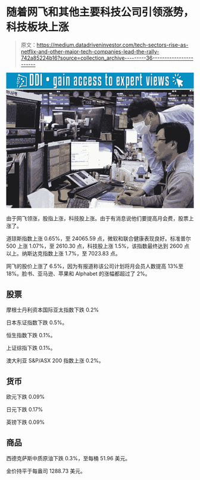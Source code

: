 # 随着网飞和其他主要科技公司引领涨势，科技板块上涨

> 原文：<https://medium.datadriveninvestor.com/tech-sectors-rise-as-netflix-and-other-major-tech-companies-lead-the-rally-742a85224b16?source=collection_archive---------36----------------------->

[![](img/b80f7627d6b1fccd43e0aa4ade5f57f2.png)](http://www.track.datadriveninvestor.com/1B9E)![](img/4af321c04def30d95cf008c4184998c2.png)

由于网飞领涨，股指上涨，科技股上涨。由于有消息说他们要提高月会费，股票上涨了。

道琼斯指数上涨 0.65%，至 24065.59 点，微软和联合健康表现良好。标准普尔 500 上涨 1.07%，至 2610.30 点，科技股上涨 1.5%，该指数最终达到 2600 点以上。纳斯达克指数上涨 1.7%，至 7023.83 点。

网飞的股价上涨了 6.5%，因为有报道称该公司计划将月会员人数提高 13%至 18%。脸书、亚马逊、苹果和 Alphabet 的涨幅都超过了 2%。

## **股票**

摩根士丹利资本国际亚太指数下跌 0.2%

日本东证指数下跌 0.5%。

恒生指数下跌 0.1%。

上证综指下跌 0.1%。

澳大利亚 S&P/ASX 200 指数上涨 0.2%。

## **货币**

欧元下跌 0.09%

日元下跌 0.17%

英镑下跌 0.09%

## **商品**

西德克萨斯中质原油下跌 0.3%，至每桶 51.96 美元。

金价持平于每盎司 1288.73 美元。